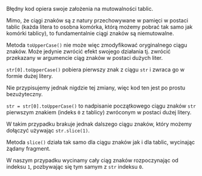 Błędny kod opiera swoje założenia na mutowalności tablic.

Mimo, że ciągi znaków są z natury przechowywane w pamięci w postaci tablic (każda litera to osobna komórka, którą możemy pobrać tak samo jak komórki tablicy), to fundamentalnie ciągi znaków są niemutowalne.

Metoda `toUpperCase()` nie może więc zmodyfikować oryginalnego ciągu znaków. Może jedynie zwrócić efekt swojego działania tj. zwrócić przekazany w argumencie ciąg znaków w postaci dużych liter.

`str[0].toUpperCase()` pobiera pierwszy znak z ciągu `str` i zwraca go w formie dużej litery.

Nie przypisujemy jednak nigdzie tej zmiany, więc kod ten jest po prostu bezużyteczny.

`str = str[0].toUpperCase()` to nadpisanie początkowego ciągu znaków `str` pierwszym znakiem (indeks `0` z tablicy) zwróconym w postaci dużej litery.

W takim przypadku brakuje jednak dalszego ciągu znaków, który możemy dołączyć używając `str.slice(1)`.

Metoda `slice()` działa tak samo dla ciągu znaków jak i dla tablic, wycinając żądany fragment.

W naszym przypadku wycinamy cały ciąg znaków rozpoczynając od indeksu `1`, pozbywając się tym samym z `str` indeksu `0`.
